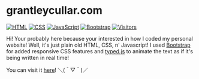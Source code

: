 # grantleycullar.com

[![HTML](https://img.shields.io/badge/HTML-%23E34F26.svg?logo=html5&logoColor=white)](#)
[![CSS](https://img.shields.io/badge/CSS-639?logo=css&logoColor=fff)](#)
[![JavaScript](https://img.shields.io/badge/JavaScript-F7DF1E?logo=javascript&logoColor=000)](#)
[![Bootstrap](https://img.shields.io/badge/Bootstrap-7952B3?logo=bootstrap&logoColor=fff)](#)
[![Visitors](https://api.visitorbadge.io/api/visitors?path=https%3A%2F%2Fgithub.com%2Fgospacedev%2Fgrantleycullar.com&label=Visitors&countColor=%2337d67a&style=plastic)](https://visitorbadge.io/status?path=https%3A%2F%2Fgithub.com%2Fgospacedev%2Fgrantleycullar.com)

Hi! Your probably here because your interested in how I coded my personal website! Well, it's just plain old HTML, CSS, n' Javascript! I used [Bootstrap](https://getbootstrap.com/) for added responsive CSS features and [typed.js](https://github.com/mattboldt/typed.js) to animate the text as if it's being written in real time!

You can visit it [here](https://grantleycullar.com)! ＼(＾▽＾)／
